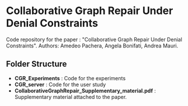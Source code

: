 # Collaborative Graph Repair Under Denial Constraints

Code repository for the paper : "Collaborative Graph Repair Under Denial Constraints". Authors: Amedeo Pachera, Angela Bonifati, Andrea Mauri.

## Folder Structure

- **CGR_Experiments** : Code for the experiments
- **CGR_server** : Code for the user study
- **CollaborativeGraphRepair_Supplementary_material.pdf** : Supplementary material attached to the paper.

